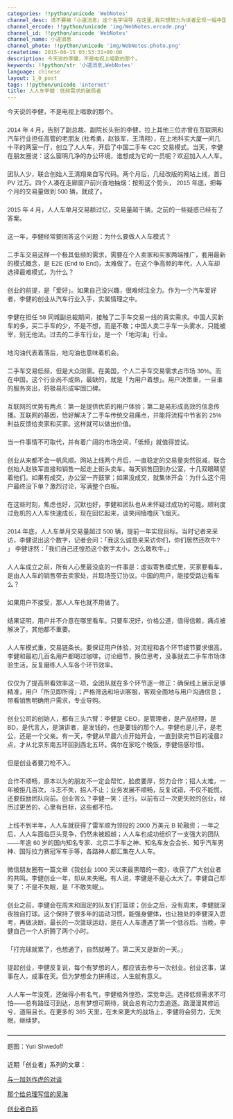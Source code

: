 ```yaml
---
categories: !!python/unicode 'WebNotes'
channel_desc: 请不要被「小道消息」这个名字误导.在这里,我只想努力为读者呈现一幅中国互联网的清明上河图.
channel_ercode: !!python/unicode 'img/WebNotes.ercode.png'
channel_id: !!python/unicode 'WebNotes'
channel_name: 小道消息
channel_photo: !!python/unicode 'img/WebNotes.photo.png'
createtime: 2015-06-15 03:53:31+00:00
description: ​今天说的李健，不是电视上唱歌的那个。
keywords: !!python/str '小道消息,WebNotes'
language: chinese
layout: 1_0_post
tags: !!python/unicode 'internet'
title: 人人车李健：低频需求的破局者
---
```

<div class="rich_media_content" id="js_content">
<p style="font-family: Avenir, sans-serif; border: 0px; margin-top: 2px; margin-bottom: 22px; padding: 0px; outline: 0px; color: rgb(51, 51, 51); white-space: normal;">
         今天说的李健，不是电视上唱歌的那个。
        </p>
<p style="font-family: Avenir, sans-serif; border: 0px; margin-top: 2px; margin-bottom: 22px; padding: 0px; outline: 0px; color: rgb(51, 51, 51); white-space: normal;">
         2014 年 4 月，告别了副总裁、副院长头衔的李健，拉上其他三位亦曾在互联网和汽车行业担任高管的老朋友 (杜希勇，赵铁军，王清翔），在上地科实大厦一间几十平的两室一厅，创立了人人车，开启了中国二手车 C2C 交易模式。当天，李健在朋友圈说：这么窗明几净的办公环境，谁想成为它的一员呢？欢迎加入人人车。
        </p>
<p style="font-family: Avenir, sans-serif; border: 0px; margin-top: 2px; margin-bottom: 22px; padding: 0px; outline: 0px; color: rgb(51, 51, 51); white-space: normal;">
         团队人少，联合创始人王清翔亲自写代码。两个月后，几经改版的网站上线，首日 PV 过万。四个人凑在走廊窗户前兴奋地抽烟：按照这个势头， 2015 年底，把每个月的交易量做到 500 辆，就成了。
        </p>
<p style="font-family: Avenir, sans-serif; border: 0px; margin-top: 2px; margin-bottom: 22px; padding: 0px; outline: 0px; color: rgb(51, 51, 51); white-space: normal;">
         2015 年 4 月，人人车单月交易额过亿，交易量超千辆，之前的一些疑惑已经有了答案。
        </p>
<p style="font-family: Avenir, sans-serif; border: 0px; margin-top: 2px; margin-bottom: 22px; padding: 0px; outline: 0px; color: rgb(51, 51, 51); white-space: normal;">
         这一年，李健经常要回答这个问题：为什么要做人人车模式？
        </p>
<p style="font-family: Avenir, sans-serif; border: 0px; margin-top: 2px; margin-bottom: 22px; padding: 0px; outline: 0px; color: rgb(51, 51, 51); white-space: normal;">
         二手车交易这样一个极其低频的需求，需要在个人卖家和买家两端推广，套用最新的模式概念，是 E2E (End to End)，太难做了。在这个争高频的年代，人人车却选择最难模式，为什么？
        </p>
<p style="font-family: Avenir, sans-serif; border: 0px; margin-top: 2px; margin-bottom: 22px; padding: 0px; outline: 0px; color: rgb(51, 51, 51); white-space: normal;">
         创业的前提，是「爱好」。如果自己没兴趣，很难倾注全力。作为一个汽车爱好者，李健的创业从汽车行业入手，实属情理之中。
        </p>
<p style="font-family: Avenir, sans-serif; border: 0px; margin-top: 2px; margin-bottom: 22px; padding: 0px; outline: 0px; color: rgb(51, 51, 51); white-space: normal;">
         李健在担任 58 同城副总裁期间，接触了二手车交易一线的真实需求。中国人买新车的多，买二手车的少，不是不想，而是不敢；中国人卖二手车一头雾水，只能被宰，别无他法。过去的二手车行业，是一个「地沟油」行业。
        </p>
<p style="font-family: Avenir, sans-serif; border: 0px; margin-top: 2px; margin-bottom: 22px; padding: 0px; outline: 0px; color: rgb(51, 51, 51); white-space: normal;">
         地沟油代表着落后，地沟油也意味着机会。
        </p>
<p style="font-family: Avenir, sans-serif; border: 0px; margin-top: 2px; margin-bottom: 22px; padding: 0px; outline: 0px; color: rgb(51, 51, 51); white-space: normal;">
         二手车交易低频，但是大众刚需。在美国，个人二手车交易需求占市场 30%。而在中国，这个行业尚不成熟，最缺的，就是「为用户着想」。用户决策重，一旦谁的服务突出，将极易形成牢固口碑。
        </p>
<p style="font-family: Avenir, sans-serif; border: 0px; margin-top: 2px; margin-bottom: 22px; padding: 0px; outline: 0px; color: rgb(51, 51, 51); white-space: normal;">
         互联网的优势有两点：第一是提供优质的用户体验；第二是易形成高效的信息传播。互联网的基因，恰好解决了二手车传统交易痛点，并能将流程中节省的 25% 利益反馈给卖家和买家。这样就可以做出价值。
        </p>
<p style="font-family: Avenir, sans-serif; border: 0px; margin-top: 2px; margin-bottom: 22px; padding: 0px; outline: 0px; color: rgb(51, 51, 51); white-space: normal;">
         当一件事情不可取代，并有着广阔的市场空间，「低频」就值得尝试。
        </p>
<p style="font-family: Avenir, sans-serif; border: 0px; margin-top: 2px; margin-bottom: 22px; padding: 0px; outline: 0px; color: rgb(51, 51, 51); white-space: normal;">
         创业从来都不会一帆风顺。网站上线两个月后，一直稳定的交易量突然锐减，联合创始人赵铁军直接和销售一起走上街头卖车。每天销售回到办公室，十几双眼睛望着他们。如果有成交，办公室一齐鼓掌；如果没成交，就集体开会：为什么这个用户最终没下单？激烈讨论，写满整个白板。
        </p>
<p style="font-family: Avenir, sans-serif; border: 0px; margin-top: 2px; margin-bottom: 22px; padding: 0px; outline: 0px; color: rgb(51, 51, 51); white-space: normal;">
         在这些时刻，焦虑也好，沉默也好，李健和团队也从未怀疑过成功的可能。顺利度过危机的人人车快速成长，现在回忆起来，谈笑间樯橹灰飞烟灭。
        </p>
<p style="font-family: Avenir, sans-serif; border: 0px; margin-top: 2px; margin-bottom: 22px; padding: 0px; outline: 0px; color: rgb(51, 51, 51); white-space: normal;">
         2014 年底，人人车单月交易量超过 500 辆，提前一年实现目标。当时记者来采访，李健说出这个数字，记者会问：「我这么诚恳来采访你们，你们居然还吹牛? 」 李健讶然：「我们自己还惶恐这个数字太小，怎么敢吹牛。」
        </p>
<p style="font-family: Avenir, sans-serif; border: 0px; margin-top: 2px; margin-bottom: 22px; padding: 0px; outline: 0px; color: rgb(51, 51, 51); white-space: normal;">
         人人车成立之前，所有人心里最没底的一件事是：虚拟寄售模式里，买家要看车，是由人人车的销售带去卖家处，并现场签订协议。中国的用户，能接受路边看车么？
        </p>
<p style="font-family: Avenir, sans-serif; border: 0px; margin-top: 2px; margin-bottom: 22px; padding: 0px; outline: 0px; color: rgb(51, 51, 51); white-space: normal;">
         如果用户不接受，那人人车也就不用做了。
        </p>
<p style="font-family: Avenir, sans-serif; border: 0px; margin-top: 2px; margin-bottom: 22px; padding: 0px; outline: 0px; color: rgb(51, 51, 51); white-space: normal;">
         结果证明，用户并不介意在哪里看车。只要车况好，价格公道，值得信赖，痛点被解决了，其他都不重要。
        </p>
<p style="font-family: Avenir, sans-serif; border: 0px; margin-top: 2px; margin-bottom: 22px; padding: 0px; outline: 0px; color: rgb(51, 51, 51); white-space: normal;">
         人人车模式重，交易链条长。要保证用户体验，对流程和各个环节细节要求很高。李健和最初几百名用户都喝过咖啡，讨论细节，换位思考，没事就去二手车市场体验生活，反复磨练人人车各个环节效率。
        </p>
<p style="font-family: Avenir, sans-serif; border: 0px; margin-top: 2px; margin-bottom: 22px; padding: 0px; outline: 0px; color: rgb(51, 51, 51); white-space: normal;">
         仅仅为了提高带看效率这一项，全团队就在多个环节逐一修正：确保线上展示足够精准，用户「所见即所得」；严格筛选和培训客服，客观全面地与用户沟通信息；带看销售明确用户需求，专业导购。
        </p>
<p style="font-family: Avenir, sans-serif; border: 0px; margin-top: 2px; margin-bottom: 22px; padding: 0px; outline: 0px; color: rgb(51, 51, 51); white-space: normal;">
         创业公司的创始人，都有三头六臂：李健是 CEO，是管理者，是产品经理，是 BD，是代言人，是演讲者，是发钱的，也是要钱的那个人。李健也是儿子，是老公，还是一个父亲。有一天，李健从早晨六点开始开会，一直到录完节目的凌晨2点，才从北京东南五环回到西北五环。偶尔在家吃个晚饭，李健倍感珍惜。
        </p>
<p style="font-family: Avenir, sans-serif; border: 0px; margin-top: 2px; margin-bottom: 22px; padding: 0px; outline: 0px; color: rgb(51, 51, 51); white-space: normal;">
         但是创业者要刀枪不入。
        </p>
<p style="font-family: Avenir, sans-serif; border: 0px; margin-top: 2px; margin-bottom: 22px; padding: 0px; outline: 0px; color: rgb(51, 51, 51); white-space: normal;">
         合作不顺畅，原本以为的朋友不一定会帮忙，脸皮要厚，努力合作；招人太难，一年被拒几百次，斗志不失，招人不止；业务发展不顺畅，反复试错，不仅不能慌，还要鼓励团队向前。创业苦么？李健一笑：还行。以前有过一次更失败的创业，经历过更苦的，心里有目标，这些都不怕。
        </p>
<p style="font-family: Avenir, sans-serif; border: 0px; margin-top: 2px; margin-bottom: 22px; padding: 0px; outline: 0px; color: rgb(51, 51, 51); white-space: normal;">
         上线不到半年，人人车就获得了雷军顺为领投的 2000 万美元 B 轮融资；一年之后，人人车面临巨头竞争，仍然未被超越；人人车也成功组织了一支强大的团队——年逾 60 岁的国内知名专家、北京二手车之神、知名车友会会长、知乎汽车男神、国际拉力赛冠军车手等，各路神人都汇集在人人车。
        </p>
<p style="font-family: Avenir, sans-serif; border: 0px; margin-top: 2px; margin-bottom: 22px; padding: 0px; outline: 0px; color: rgb(51, 51, 51); white-space: normal;">
         微信朋友圈有一篇文章《我创业 1000 天以来最黑暗的一夜》，收获了广大创业者的共鸣。李健创业一年，却从未失眠。有人说，李健是不是心太大了。李健自己却笑了：不是不失眠，是「不敢失眠」。
        </p>
<p style="font-family: Avenir, sans-serif; border: 0px; margin-top: 2px; margin-bottom: 22px; padding: 0px; outline: 0px; color: rgb(51, 51, 51); white-space: normal;">
         创业之前，李健会在周末和固定的队友们打篮球；创业之后，没有周末，李健就深夜独自打球。这个保持了很多年的运动习惯，能强身健体，也让独处的李健深入思考，再做决断。最长的一次篮球运动，是在人人车遭遇了第一个低谷后。当晚，李健自己一个人折腾了两个小时。
        </p>
<p style="font-family: Avenir, sans-serif; border: 0px; margin-top: 2px; margin-bottom: 22px; padding: 0px; outline: 0px; color: rgb(51, 51, 51); white-space: normal;">
         「打完球就累了，也想通了，自然就睡了。第二天又是新的一天。」
        </p>
<p style="font-family: Avenir, sans-serif; border: 0px; margin-top: 2px; margin-bottom: 22px; padding: 0px; outline: 0px; color: rgb(51, 51, 51); white-space: normal;">
         提起创业，李健反复说，每个有梦想的人，都应该去参与一次创业。创业这事，谋事在人，成事在天。但为梦想全力拼搏过，人生就有意义。
        </p>
<p style="font-family: Avenir, sans-serif; border: 0px; margin-top: 2px; margin-bottom: 22px; padding: 0px; outline: 0px; color: rgb(51, 51, 51); white-space: normal;">
         人人车一年没死，还做得小有名气，李健格外惶恐，深觉幸运。选择低频需求不可怕——总有路径可到达，总有梦想可期待，就会总有动力去追逐。路漫漫其修远兮，道阻且长。在更多的 365 天里，在未来更大的战场上，李健将会努力，无失眠，继续梦。
        </p>
<hr style="font-family: Avenir, sans-serif; border-right-width: 0px; border-bottom-width: 0px; border-left-width: 0px; border-top-style: solid; border-top-color: rgb(234, 234, 234); height: 1px; margin: 1em 0px; padding: 0px; color: rgb(51, 51, 51); white-space: normal;"/>
<p style="font-family: Avenir, sans-serif; border: 0px; margin-top: 2px; margin-bottom: 22px; padding: 0px; outline: 0px; color: rgb(51, 51, 51); white-space: normal;">
         题图：Yuri Shwedoff
        </p>
<p>
         近期「创业者」系列的文章：
        </p>
<p>
<a data_ue_src="http://mp.weixin.qq.com/s?__biz=MjM5ODIyMTE0MA==&amp;mid=209774540&amp;idx=1&amp;sn=8d20a83557de4d6281c97edea945bd54&amp;scene=21#wechat_redirect" href="http://mp.weixin.qq.com/s?__biz=MjM5ODIyMTE0MA==&amp;mid=209774540&amp;idx=1&amp;sn=8d20a83557de4d6281c97edea945bd54&amp;scene=21#wechat_redirect" target="_blank">
          与一加刘作虎的对谈
         </a>
<br/>
</p>
<p>
<a data_ue_src="http://mp.weixin.qq.com/s?__biz=MjM5ODIyMTE0MA==&amp;mid=209299628&amp;idx=1&amp;sn=39f8e158539c4b218936701aa48dad6c&amp;scene=21#wechat_redirect" href="http://mp.weixin.qq.com/s?__biz=MjM5ODIyMTE0MA==&amp;mid=209299628&amp;idx=1&amp;sn=39f8e158539c4b218936701aa48dad6c&amp;scene=21#wechat_redirect" target="_blank">
          那个给总理写信的吴海
         </a>
<br/>
</p>
<p>
<a data_ue_src="http://mp.weixin.qq.com/s?__biz=MjM5ODIyMTE0MA==&amp;mid=206705826&amp;idx=1&amp;sn=998a6fad7b34b06a4df22af3367746d3&amp;scene=21#wechat_redirect" href="http://mp.weixin.qq.com/s?__biz=MjM5ODIyMTE0MA==&amp;mid=206705826&amp;idx=1&amp;sn=998a6fad7b34b06a4df22af3367746d3&amp;scene=21#wechat_redirect" target="_blank">
          创业者白鸦
         </a>
<br/>
</p>
</div>